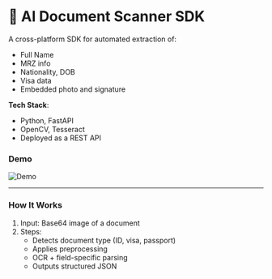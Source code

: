 # 📄 AI Document Scanner SDK

A cross-platform SDK for automated extraction of:
- Full Name
- MRZ info
- Nationality, DOB
- Visa data
- Embedded photo and signature

**Tech Stack**:
- Python, FastAPI
- OpenCV, Tesseract
- Deployed as a REST API

### Demo
![Demo](../images/doc_scanner_demo.gif)

---

### How It Works
1. Input: Base64 image of a document
2. Steps:
   - Detects document type (ID, visa, passport)
   - Applies preprocessing
   - OCR + field-specific parsing
   - Outputs structured JSON
